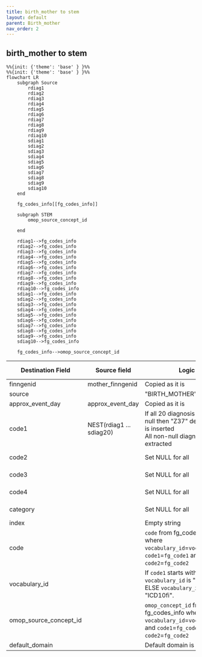 ```yaml
---
title: birth_mother to stem
layout: default
parent: Birth_mother
nav_order: 2
---
```


## birth_mother to stem

```mermaid
%%{init: {'theme': 'base' } }%%
%%{init: {'theme': 'base' } }%%
flowchart LR
    subgraph Source
        rdiag1
        rdiag2
        rdiag3
        rdiag4
        rdiag5
        rdiag6
        rdiag7
        rdiag8
        rdiag9
        rdiag10
        sdiag1
        sdiag2
        sdiag3
        sdiag4
        sdiag5
        sdiag6
        sdiag7
        sdiag8
        sdiag9
        sdiag10
    end

    fg_codes_info[[fg_codes_info]]

    subgraph STEM
        omop_source_concept_id

    end

    rdiag1-->fg_codes_info
    rdiag2-->fg_codes_info
    rdiag3-->fg_codes_info
    rdiag4-->fg_codes_info
    rdiag5-->fg_codes_info
    rdiag6-->fg_codes_info
    rdiag7-->fg_codes_info
    rdiag8-->fg_codes_info
    rdiag9-->fg_codes_info
    rdiag10-->fg_codes_info
    sdiag1-->fg_codes_info
    sdiag2-->fg_codes_info
    sdiag3-->fg_codes_info
    sdiag4-->fg_codes_info
    sdiag5-->fg_codes_info
    sdiag6-->fg_codes_info
    sdiag7-->fg_codes_info
    sdiag8-->fg_codes_info
    sdiag9-->fg_codes_info
    sdiag10-->fg_codes_info

    fg_codes_info-->omop_source_concept_id
```

| Destination Field | Source field | Logic | Comment field |
| --- | --- | --- | --- |
| finngenid | mother_finngenid | Copied as it is | Copied |
| source |  |  "BIRTH_MOTHER" | Calculated |
| approx_event_day | approx_event_day | Copied as it is | Copied |
| code1 | NEST(rdiag1 ... sdiag20) | If all 20 diagnosis codes are null then "Z37" default code is inserted<br>All non-null diagnosis codes extracted  | Copied |
| code2 |  | Set NULL for all | Info not available |
| code3 | | Set NULL for all | Info not available   |
| code4 | | Set NULL for all | Info not available   |
| category |  | Set NULL for all | Info not available |
| index |  | Empty string | Calculated |
| code |  |`code` from fg_codes_info where `vocabulary_id`=`vocabulary_id` `code1`=`fg_code1` and `code2`=`fg_code2` | Calculated|
| vocabulary_id |  |  If `code1` starts with 0-9 then `vocabulary_id` is "ICD9fi". <br> ELSE `vocabulary_id` is "ICD10fi". | Calculated |
| omop_source_concept_id | | `omop_concept_id` from fg_codes_info where `vocabulary_id`=`vocabulary_id` and `code1`=`fg_code1` and `code2`=`fg_code2` | Calculated|
| default_domain |  | Default domain is "condition" | Calculated |
